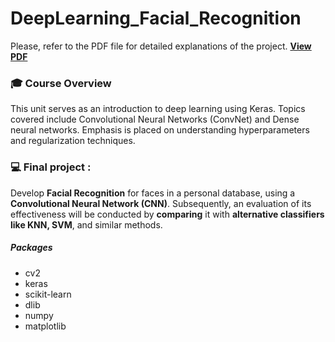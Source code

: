 # DeepLearning_Facial_Recognition


Please, refer to the PDF file for detailed explanations of the project.
**[View PDF](docs/user-guide.pdf)**

### :mortar_board: Course Overview

This unit serves as an introduction to deep learning using Keras. Topics covered include Convolutional Neural Networks (ConvNet) and Dense neural networks. Emphasis is placed on understanding hyperparameters and regularization techniques. 

### :computer: Final project :
Develop **Facial Recognition** for faces in a personal database, using a **Convolutional Neural Network (CNN)**. 
Subsequently, an evaluation of its effectiveness will be conducted by **comparing** it with **alternative classifiers like KNN, SVM**, and similar methods.

##### Packages
- cv2
- keras
- scikit-learn
- dlib
- numpy
- matplotlib
